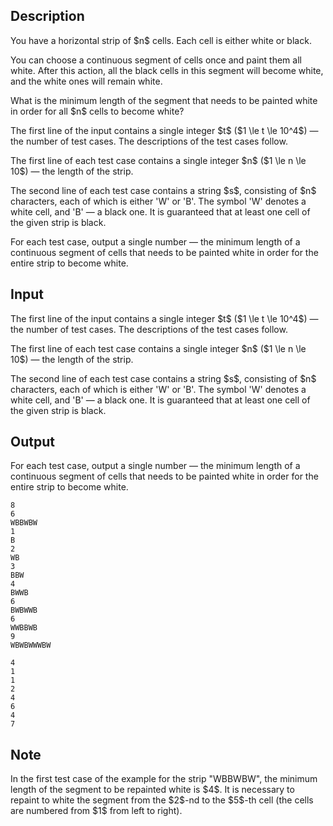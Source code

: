 ## Description

<div><p>You have a horizontal strip of $n$ cells. Each cell is either white or black.</p><p>You can choose a <span class="tex-font-style-bf">continuous</span> segment of cells once and paint them all white. After this action, all the black cells in this segment will become white, and the white ones will remain white.</p><p>What is the minimum length of the segment that needs to be painted white in order for all $n$ cells to become white?</p></div><div class="input-specification"><p>The first line of the input contains a single integer $t$ ($1 \le t \le 10^4$)&nbsp;— the number of test cases. The descriptions of the test cases follow.</p><p>The first line of each test case contains a single integer $n$ ($1 \le n \le 10$)&nbsp;— the length of the strip.</p><p>The second line of each test case contains a string $s$, consisting of $n$ characters, each of which is either <span class="tex-font-style-tt">'W'</span> or <span class="tex-font-style-tt">'B'</span>. The symbol <span class="tex-font-style-tt">'W'</span> denotes a white cell, and <span class="tex-font-style-tt">'B'</span>&nbsp;— a black one. It is guaranteed that at least one cell of the given strip is black.</p></div><div class="output-specification"><p>For each test case, output a single number&nbsp;— the minimum length of a <span class="tex-font-style-bf">continuous</span> segment of cells that needs to be painted white in order for the <span class="tex-font-style-bf">entire</span> strip to become white.</p></div>

## Input

<p>The first line of the input contains a single integer $t$ ($1 \le t \le 10^4$)&nbsp;— the number of test cases. The descriptions of the test cases follow.</p><p>The first line of each test case contains a single integer $n$ ($1 \le n \le 10$)&nbsp;— the length of the strip.</p><p>The second line of each test case contains a string $s$, consisting of $n$ characters, each of which is either <span class="tex-font-style-tt">'W'</span> or <span class="tex-font-style-tt">'B'</span>. The symbol <span class="tex-font-style-tt">'W'</span> denotes a white cell, and <span class="tex-font-style-tt">'B'</span>&nbsp;— a black one. It is guaranteed that at least one cell of the given strip is black.</p>

## Output

<p>For each test case, output a single number&nbsp;— the minimum length of a <span class="tex-font-style-bf">continuous</span> segment of cells that needs to be painted white in order for the <span class="tex-font-style-bf">entire</span> strip to become white.</p>





```input1|2,3,6,7,10,11,14,15
8
6
WBBWBW
1
B
2
WB
3
BBW
4
BWWB
6
BWBWWB
6
WWBBWB
9
WBWBWWWBW
```




```output1
4
1
1
2
4
6
4
7
```



## Note

<p>In the first test case of the example for the strip "<span class="tex-font-style-tt">WBBWBW</span>", the minimum length of the segment to be repainted white is $4$. It is necessary to repaint to white the segment from the $2$-nd to the $5$-th cell (the cells are numbered from $1$ from left to right).</p>

